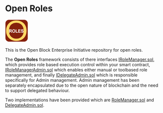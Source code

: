 # Open Roles


 <img src="https://github.com/Block-Star-Logic/open-roles/blob/82b9bebfe2a78a75d5e3f0540ab14207ffbd0e44/images/open_roles_logo.png" width="75" height="75"/> 




This is the Open Block Enterprise Initiative repository for open roles.

The **Open Roles** framework consists of there interfaces [IRoleManager.sol](https://github.com/Block-Star-Logic/open-roles/blob/82b9bebfe2a78a75d5e3f0540ab14207ffbd0e44/solidity/contracts/IRoleManager.sol), which provides role based execution control within 
your smart contract, [IRoleManagerAdmin.sol](https://github.com/Block-Star-Logic/open-roles/blob/82b9bebfe2a78a75d5e3f0540ab14207ffbd0e44/solidity/contracts/IRoleManagerAdmin.sol) which enables either manual or toolbased role management, and finally [IDelegateAdmin.sol](https://github.com/Block-Star-Logic/open-roles/blob/82b9bebfe2a78a75d5e3f0540ab14207ffbd0e44/solidity/contracts/IDelegateAdmin.sol) which is responsible specifically for Admin management. Admin management has been separately encapsulated due to the open nature of blockchain and the need to support delegated behaviour. 

Two implementations have been provided which are [RoleManager.sol](https://github.com/Block-Star-Logic/open-roles/blob/82b9bebfe2a78a75d5e3f0540ab14207ffbd0e44/solidity/contracts/RoleManager.sol) and [DelegateAdmin.sol](https://github.com/Block-Star-Logic/open-roles/blob/82b9bebfe2a78a75d5e3f0540ab14207ffbd0e44/solidity/contracts/DelegateAdmin.sol). 
